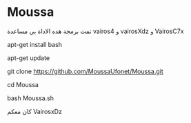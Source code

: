 # Moussa


تمت برمجة هده الاداة بي مساعدة vairos4 و vairosXdz و VairosC7x 


apt-get install bash


apt-get update 



git clone https://github.com/MoussaUfonet/Moussa.git



cd Moussa


bash Moussa.sh


كان معكم VairosxDz

